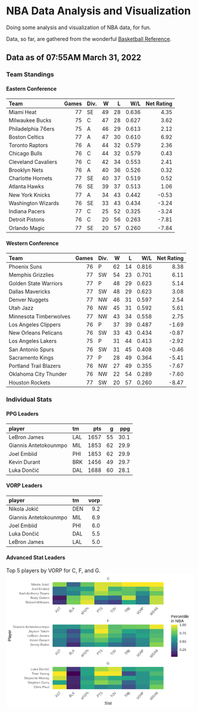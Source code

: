 # NBA Data Analysis and Visualization

Doing some analysis and visualization of NBA data, for fun.

Data, so far, are gathered from the wonderful [Basketball
Reference](https://www.basketball-reference.com/).

## Data as of 07:55AM March 31, 2022

### Team Standings

#### Eastern Conference

| Team                | Games | Div. |  W |  L |   W/L | Net Rating |
| :------------------ | ----: | :--- | -: | -: | ----: | ---------: |
| Miami Heat          |    77 | SE   | 49 | 28 | 0.636 |       4.35 |
| Milwaukee Bucks     |    75 | C    | 47 | 28 | 0.627 |       3.62 |
| Philadelphia 76ers  |    75 | A    | 46 | 29 | 0.613 |       2.12 |
| Boston Celtics      |    77 | A    | 47 | 30 | 0.610 |       6.92 |
| Toronto Raptors     |    76 | A    | 44 | 32 | 0.579 |       2.36 |
| Chicago Bulls       |    76 | C    | 44 | 32 | 0.579 |       0.43 |
| Cleveland Cavaliers |    76 | C    | 42 | 34 | 0.553 |       2.41 |
| Brooklyn Nets       |    76 | A    | 40 | 36 | 0.526 |       0.32 |
| Charlotte Hornets   |    77 | SE   | 40 | 37 | 0.519 |       0.52 |
| Atlanta Hawks       |    76 | SE   | 39 | 37 | 0.513 |       1.06 |
| New York Knicks     |    77 | A    | 34 | 43 | 0.442 |     \-0.53 |
| Washington Wizards  |    76 | SE   | 33 | 43 | 0.434 |     \-3.24 |
| Indiana Pacers      |    77 | C    | 25 | 52 | 0.325 |     \-3.24 |
| Detroit Pistons     |    76 | C    | 20 | 56 | 0.263 |     \-7.81 |
| Orlando Magic       |    77 | SE   | 20 | 57 | 0.260 |     \-7.84 |

#### Western Conference

| Team                   | Games | Div. |  W |  L |   W/L | Net Rating |
| :--------------------- | ----: | :--- | -: | -: | ----: | ---------: |
| Phoenix Suns           |    76 | P    | 62 | 14 | 0.816 |       8.38 |
| Memphis Grizzlies      |    77 | SW   | 54 | 23 | 0.701 |       6.11 |
| Golden State Warriors  |    77 | P    | 48 | 29 | 0.623 |       5.14 |
| Dallas Mavericks       |    77 | SW   | 48 | 29 | 0.623 |       3.08 |
| Denver Nuggets         |    77 | NW   | 46 | 31 | 0.597 |       2.54 |
| Utah Jazz              |    76 | NW   | 45 | 31 | 0.592 |       5.61 |
| Minnesota Timberwolves |    77 | NW   | 43 | 34 | 0.558 |       2.75 |
| Los Angeles Clippers   |    76 | P    | 37 | 39 | 0.487 |     \-1.69 |
| New Orleans Pelicans   |    76 | SW   | 33 | 43 | 0.434 |     \-0.87 |
| Los Angeles Lakers     |    75 | P    | 31 | 44 | 0.413 |     \-2.92 |
| San Antonio Spurs      |    76 | SW   | 31 | 45 | 0.408 |     \-0.46 |
| Sacramento Kings       |    77 | P    | 28 | 49 | 0.364 |     \-5.41 |
| Portland Trail Blazers |    76 | NW   | 27 | 49 | 0.355 |     \-7.67 |
| Oklahoma City Thunder  |    76 | NW   | 22 | 54 | 0.289 |     \-7.60 |
| Houston Rockets        |    77 | SW   | 20 | 57 | 0.260 |     \-8.47 |

### Individual Stats

#### PPG Leaders

| player                | tm  |  pts |  g |  ppg |
| :-------------------- | :-- | ---: | -: | ---: |
| LeBron James          | LAL | 1657 | 55 | 30.1 |
| Giannis Antetokounmpo | MIL | 1853 | 62 | 29.9 |
| Joel Embiid           | PHI | 1853 | 62 | 29.9 |
| Kevin Durant          | BRK | 1456 | 49 | 29.7 |
| Luka Dončić           | DAL | 1688 | 60 | 28.1 |

#### VORP Leaders

| player                | tm  | vorp |
| :-------------------- | :-- | ---: |
| Nikola Jokić          | DEN |  9.2 |
| Giannis Antetokounmpo | MIL |  6.9 |
| Joel Embiid           | PHI |  6.0 |
| Luka Dončić           | DAL |  5.5 |
| LeBron James          | LAL |  5.0 |

#### Advanced Stat Leaders

Top 5 players by VORP for C, F, and G.
![](README_files/figure-gfm/README-unnamed-chunk-7-1.png)<!-- -->
